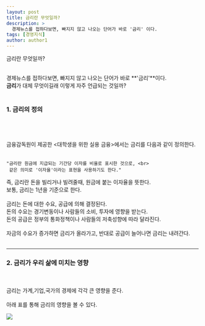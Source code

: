 ```yaml
---
layout: post
title: 금리란 무엇일까?
description: >
  경제뉴스를 접하다보면, 빠지지 않고 나오는 단어가 바로 '금리' 이다.
tags: [경영지식]
author: author1
---
```


금리란 무엇일까? <br><br>

경제뉴스를 접하다보면, 빠지지 않고 나오는 단어가 바로 **'금리'**이다. <br>
**금리**가 대체 무엇이길래 이렇게 자주 언급되는 것일까? 
<br><br>

 ### 1. 금리의 정의  <br><br>

<br><br>금융감독원이 제공한 <대학생을 위한 실용 금융>에서는 금리를 다음과 같이 정의한다. <br><br>

```
"금리란 원금에 지급되는 기간당 이자를 비율로 표시한 것으로, <br>
 같은 의미로 '이자율'이라는 표현을 사용하기도 한다."

``` 

즉, 금리란 돈을 빌리거나 빌려줄때, 원금에 붙는 이자율을 뜻한다. <br>
보통, 금리는 1년을 기준으로 한다.<br><br>금리는 돈에 대한 수요, 공급에 의해 결정된다.<br>돈의 수요는 경기변동이나 사람들의 소비, 투자에 영향을 받는다.<br> 돈의 공급은 정부의 통화정책이나 사람들의 저축성향에 따라 달라진다.<br><br>자금의 수요가 증가하면 금리가 올라가고,
반대로 공급이 늘어나면 금리는 내려간다.<br><br>

---

 ### 2. 금리가 우리 삶에 미치는 영향

<br><br>금리는 가계,기업,국가의 경제에 각각 큰 영향을 준다.<br><br>아래 표를 통해 금리의 영향을 볼 수 있다.

![](https://images.velog.io/images/datata29/post/fd05463e-c596-4546-af00-c38bbdc51d08/KakaoTalk_Photo_2021-01-13-15-11-42.png)